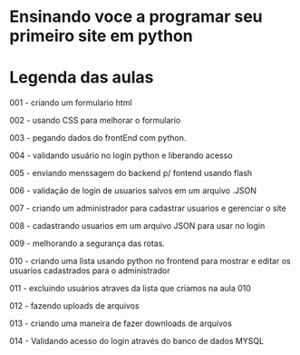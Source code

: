 # Ensinando voce a programar seu primeiro site em python
# Legenda das aulas

001 - criando um formulario html

002 - usando CSS para melhorar o formulario

003 - pegando dados do frontEnd com python.

004 - validando usuário no login python e liberando acesso
 
005 - enviando menssagem do backend p/ fontend usando flash

006 - validação de login de usuarios salvos em um arquivo .JSON

007 - criando um administrador para cadastrar usuarios e gerenciar o site

008 - cadastrando usuarios em um arquivo JSON para usar no login

009 - melhorando a segurança das rotas.

010 - criando uma lista usando python no frontend para mostrar e editar os usuarios cadastrados para o administrador

011 - excluindo usuários atraves da lista que criamos na aula 010

012 - fazendo uploads de arquivos

013 - criando uma maneira de fazer downloads de arquivos

014 - Validando acesso do login através do banco de dados MYSQL

